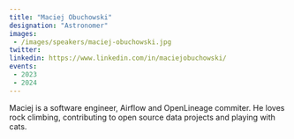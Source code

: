 ```yaml
---
title: "Maciej Obuchowski"
designation: "Astronomer"
images:
 - /images/speakers/maciej-obuchowski.jpg
twitter: 
linkedin: https://www.linkedin.com/in/maciejobuchowski/
events:
 - 2023
 - 2024
---
```


Maciej is a software engineer, Airflow and OpenLineage commiter. He loves rock climbing, contributing to open source data projects and playing with cats.